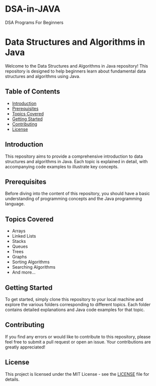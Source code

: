 # DSA-in-JAVA
DSA Programs For Beginners
# Data Structures and Algorithms in Java

Welcome to the Data Structures and Algorithms in Java repository! This repository is designed to help beginners learn about fundamental data structures and algorithms using Java.

## Table of Contents

- [Introduction](#introduction)
- [Prerequisites](#prerequisites)
- [Topics Covered](#topics-covered)
- [Getting Started](#getting-started)
- [Contributing](#contributing)
- [License](#license)

## Introduction

This repository aims to provide a comprehensive introduction to data structures and algorithms in Java. Each topic is explained in detail, with accompanying code examples to illustrate key concepts.

## Prerequisites

Before diving into the content of this repository, you should have a basic understanding of programming concepts and the Java programming language.

## Topics Covered

- Arrays
- Linked Lists
- Stacks
- Queues
- Trees
- Graphs
- Sorting Algorithms
- Searching Algorithms
- And more...

## Getting Started

To get started, simply clone this repository to your local machine and explore the various folders corresponding to different topics. Each folder contains detailed explanations and Java code examples for that topic.

## Contributing

If you find any errors or would like to contribute to this repository, please feel free to submit a pull request or open an issue. Your contributions are greatly appreciated!

## License

This project is licensed under the MIT License - see the [LICENSE](LICENSE) file for details.
